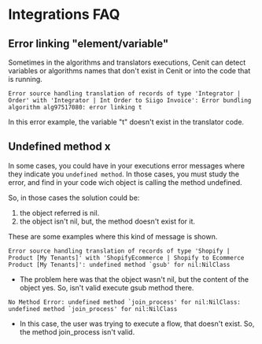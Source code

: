 # Integrations FAQ

## Error linking "element/variable"

Sometimes in the algorithms and translators executions, Cenit can detect variables or algorithms names that don't exist in Cenit or into the code that is running.

```
Error source handling translation of records of type 'Integrator | Order' with 'Integrator | Int Order to Siigo Invoice': Error bundling algorithm alg97517080: error linking t
```
In this error example, the variable "t" doesn't exist in the translator code.

## Undefined method x

In some cases, you could have in your executions error messages where they indicate you `undefined method`. In those cases, you must study the error, and find in your code wich object is calling the method undefined. 

So, in those cases the solution could be:

1. the object referred is nil.
2. the object isn't nil, but, the method doesn't exist for it.

These are some examples where this kind of message is shown.

```
Error source handling translation of records of type 'Shopify | Product [My Tenants]' with 'ShopifyEcommerce | Shopify to Ecommerce Product [My Tenants]': undefined method `gsub' for nil:NilClass
```

- The problem here was that the object wasn't nil, but the content of the object yes. So, isn't valid execute gsub method there.

```
No Method Error: undefined method `join_process' for nil:NilClass: undefined method `join_process' for nil:NilClass
```
- In this case, the user was trying to execute a flow, that doesn't exist. So, the method join_process isn't valid.